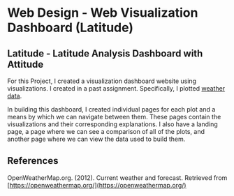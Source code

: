 # Web Design - Web Visualization Dashboard (Latitude)
## Latitude - Latitude Analysis Dashboard with Attitude

For this Project, I created a visualization dashboard website using visualizations. I created in a past assignment. Specifically, I plotted [weather data](Resources/cities.csv).

In building this dashboard, I created individual pages for each plot and a means by which we can navigate between them. These pages contain the visualizations and their corresponding explanations. I also have a landing page, a page where we can see a comparison of all of the plots, and another page where we can view the data used to build them.


## References

OpenWeatherMap.org. (2012). Сurrent weather and forecast. Retrieved from [https://openweathermap.org/](https://openweathermap.org/)

